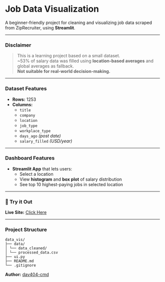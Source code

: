 # Job Data Visualization

A beginner-friendly project for cleaning and visualizing job data scraped from ZipRecruiter, using **Streamlit**.

---

### Disclaimer
> This is a learning project based on a small dataset.  
> ~53% of salary data was filled using **location-based averages** and global averages as fallback.  
> **Not suitable for real-world decision-making.**

---

### Dataset Features

- **Rows:** 1253
- **Columns:**  
  - `title`  
  - `company`  
  - `location`  
  - `job_type`  
  - `workplace_type`  
  - `days_ago`  *(post date)*
  - `salary_filled` *(USD/year)*

---

### Dashboard Features

- **Streamlit App** that lets users:
  - Select a location
  - View **histogram** and **box plot** of salary distribution
  - See top 10 highest-paying jobs in selected location

---

### 🚀 Try it Out
**Live Site:** [Click Here](https://jobdatavisualization.streamlit.app)  

---

### Project Structure
```
data_vis/
├── data/
│ └── data_cleaned/
│ └── processed_data.csv
├── ui.py
├── README.md
└── .gitignore
```

**Author:** [dav404-cmd](https://github.com/dav404-cmd)